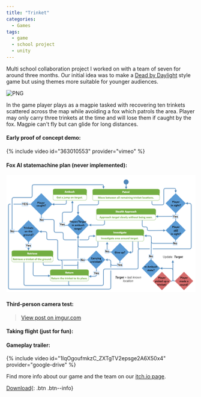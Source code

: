 ```yaml
---
title: "Trinket"
categories:
  - Games
tags:
  - game
  - school project
  - unity
---
```


Multi school collaboration project I worked on with a team of seven for around three months. Our initial idea was to make a [Dead by Daylight](https://store.steampowered.com/app/381210/Dead_by_Daylight/) style game but using themes more suitable for younger audiences. 

![PNG](\assets\games\trinket\witchhut.png)

In the game player plays as a magpie tasked with recovering ten trinkets scattered across the map while avoiding a fox which patrols the area. Player may only carry three trinkets at the time and will lose them if caught by the fox. Magpie can't fly but can glide for long distances. 

#### Early proof of concept demo:
{% include video id="363010553" provider="vimeo" %}

#### Fox AI statemachine plan (never implemented):
![PNG](\assets\games\trinket\AIStateMachine.png)

#### Third-person camera test:
<blockquote class="imgur-embed-pub" lang="en" data-id="hFTeLC2"><a href="https://imgur.com/hFTeLC2">View post on imgur.com</a></blockquote><script async src="//s.imgur.com/min/embed.js" charset="utf-8"></script>

#### Taking flight (just for fun):
<blockquote class="imgur-embed-pub" lang="en" data-id="a/TRkbohM" data-context="false" ><a href="//imgur.com/a/TRkbohM"></a></blockquote><script async src="//s.imgur.com/min/embed.js" charset="utf-8"></script>

#### Gameplay trailer:
{% include video id="1IqOgoufmkzC_ZXTgTV2epsge2A6X50x4" provider="google-drive" %}

Find more info about our game and the team on our [itch.io page](https://castriul.itch.io/trinket).

[Download](\assets\games\trinket\Trinket.zip){: .btn .btn--info}